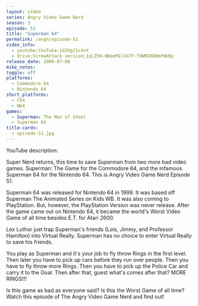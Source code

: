 ```yaml
---
layout: video
series: Angry Video Game Nerd
season: 3
episode: 51
title: "Superman 64"
permalink: /avgn/episode-51
video_info:
  - youtube;YouTube;1dJXgJ1c4vY
  - drive;ScrewAttack version;1yLZ5H-WWaeM1lkGTP-f9WMZHUNmFWUBy
release_date: 2008-07-08
mike_notes:
toggle: off
platforms:
  - Commodore 64
  - Nintendo 64
short_platforms:
  - C64
  - N64
games:
  - Superman: The Man of Steel
  - Superman 64
title-cards:
  - episode-51.jpg
---
```


<p class="yt-description">YouTube description:</p>

Super Nerd returns, this time to save Superman from two more bad video games. Superman: The Game for the Commodore 64, and the infamous Superman 64 for the Nintendo 64. This is Angry Video Game Nerd Episode 51.

Superman 64 was released for Nintendo 64 in 1999. It was based off Superman The Animated Series on Kids WB. It was also coming to PlayStation. But, however, the PlayStation Version was never release. After the game came out on Nintendo 64, it became the world's Worst Video Game of all time besides E.T. for Atari 2600.

Lex Luthor just trap Superman's friends (Lois, Jimmy, and Professor Hamilton) into Virtual Really. Superman has no choice to enter Virtual Really to save his friends.

You play as Superman and it's your job to fly throw Rings in the first level. Then later you have to pick up cars before they run over people. Then you have to fly throw more Rings. Then you have to pick up the Police Car and carry it to the Goal. Then after that, guest what's comes after that? MORE RINGS!!!

Is this game as bad as everyone said? Is this the Worst Game of all time? Watch this episode of The Angry Video Game Nerd and find out!